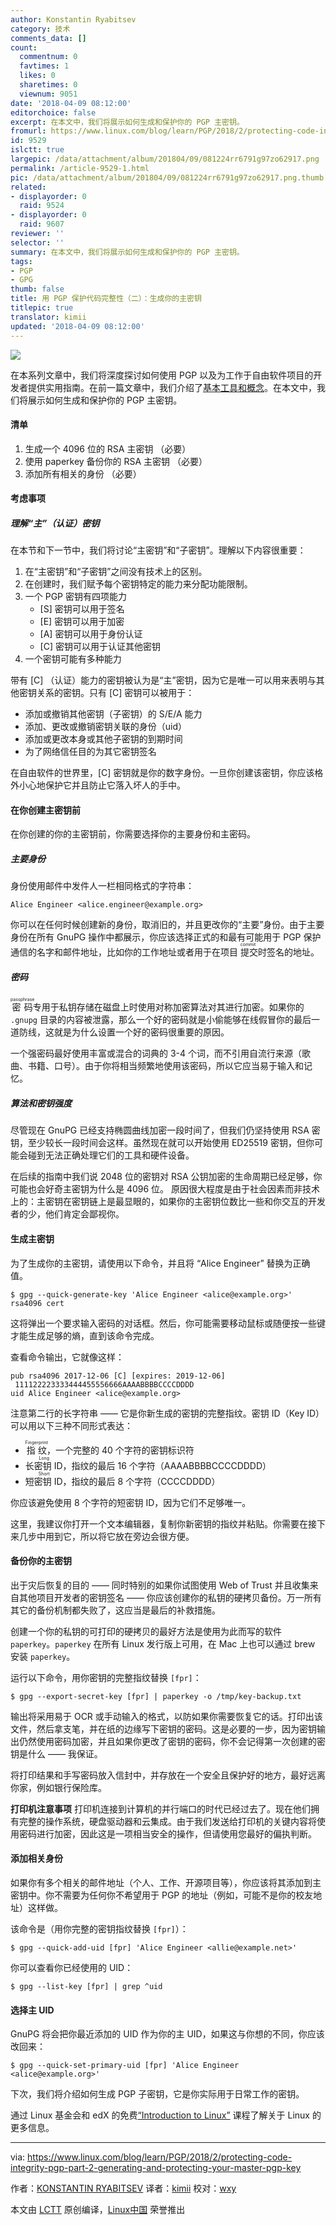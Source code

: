 ```yaml
---
author: Konstantin Ryabitsev
category: 技术
comments_data: []
count:
  commentnum: 0
  favtimes: 1
  likes: 0
  sharetimes: 0
  viewnum: 9051
date: '2018-04-09 08:12:00'
editorchoice: false
excerpt: 在本文中，我们将展示如何生成和保护你的 PGP 主密钥。
fromurl: https://www.linux.com/blog/learn/PGP/2018/2/protecting-code-integrity-pgp-part-2-generating-and-protecting-your-master-pgp-key
id: 9529
islctt: true
largepic: /data/attachment/album/201804/09/081224rr6791g97zo62917.png
permalink: /article-9529-1.html
pic: /data/attachment/album/201804/09/081224rr6791g97zo62917.png.thumb.jpg
related:
- displayorder: 0
  raid: 9524
- displayorder: 0
  raid: 9607
reviewer: ''
selector: ''
summary: 在本文中，我们将展示如何生成和保护你的 PGP 主密钥。
tags:
- PGP
- GPG
thumb: false
title: 用 PGP 保护代码完整性（二）：生成你的主密钥
titlepic: true
translator: kimii
updated: '2018-04-09 08:12:00'
---
```


![](/data/attachment/album/201804/09/081224rr6791g97zo62917.png)


在本系列文章中，我们将深度探讨如何使用 PGP 以及为工作于自由软件项目的开发者提供实用指南。在前一篇文章中，我们介绍了[基本工具和概念](/article-9524-1.html)。在本文中，我们将展示如何生成和保护你的 PGP 主密钥。


#### 清单


1. 生成一个 4096 位的 RSA 主密钥 （必要）
2. 使用 paperkey 备份你的 RSA 主密钥 （必要）
3. 添加所有相关的身份 （必要）


#### 考虑事项


##### 理解“主”（认证）密钥


在本节和下一节中，我们将讨论“主密钥”和“子密钥”。理解以下内容很重要：


1. 在“主密钥”和“子密钥”之间没有技术上的区别。
2. 在创建时，我们赋予每个密钥特定的能力来分配功能限制。
3. 一个 PGP 密钥有四项能力
	* [S] 密钥可以用于签名
	* [E] 密钥可以用于加密
	* [A] 密钥可以用于身份认证
	* [C] 密钥可以用于认证其他密钥
4. 一个密钥可能有多种能力


带有 [C] （认证）能力的密钥被认为是“主”密钥，因为它是唯一可以用来表明与其他密钥关系的密钥。只有 [C] 密钥可以被用于：


* 添加或撤销其他密钥（子密钥）的 S/E/A 能力
* 添加、更改或撤销密钥关联的身份（uid）
* 添加或更改本身或其他子密钥的到期时间
* 为了网络信任目的为其它密钥签名


在自由软件的世界里，[C] 密钥就是你的数字身份。一旦你创建该密钥，你应该格外小心地保护它并且防止它落入坏人的手中。


#### 在你创建主密钥前


在你创建的你的主密钥前，你需要选择你的主要身份和主密码。


##### 主要身份


身份使用邮件中发件人一栏相同格式的字符串：



```
Alice Engineer <alice.engineer@example.org>

```

你可以在任何时候创建新的身份，取消旧的，并且更改你的“主要”身份。由于主要身份在所有 GnuPG 操作中都展示，你应该选择正式的和最有可能用于 PGP 保护通信的名字和邮件地址，比如你的工作地址或者用于在项目<ruby> 提交 <rt>  commit </rt></ruby>时签名的地址。


##### 密码


<ruby> 密码 <rt>  passphrase </rt></ruby>专用于私钥存储在磁盘上时使用对称加密算法对其进行加密。如果你的 `.gnupg` 目录的内容被泄露，那么一个好的密码就是小偷能够在线假冒你的最后一道防线，这就是为什么设置一个好的密码很重要的原因。


一个强密码最好使用丰富或混合的词典的 3-4 个词，而不引用自流行来源（歌曲、书籍、口号）。由于你将相当频繁地使用该密码，所以它应当易于输入和记忆。


##### 算法和密钥强度


尽管现在 GnuPG 已经支持椭圆曲线加密一段时间了，但我们仍坚持使用 RSA 密钥，至少较长一段时间会这样。虽然现在就可以开始使用 ED25519 密钥，但你可能会碰到无法正确处理它们的工具和硬件设备。


在后续的指南中我们说 2048 位的密钥对 RSA 公钥加密的生命周期已经足够，你可能也会好奇主密钥为什么是 4096 位。 原因很大程度是由于社会因素而非技术上的：主密钥在密钥链上是最显眼的，如果你的主密钥位数比一些和你交互的开发者的少，他们肯定会鄙视你。


#### 生成主密钥


为了生成你的主密钥，请使用以下命令，并且将 “Alice Engineer” 替换为正确值。



```
$ gpg --quick-generate-key 'Alice Engineer <alice@example.org>' rsa4096 cert

```

这将弹出一个要求输入密码的对话框。然后，你可能需要移动鼠标或随便按一些键才能生成足够的熵，直到该命令完成。


查看命令输出，它就像这样：



```
pub rsa4096 2017-12-06 [C] [expires: 2019-12-06]
 111122223333444455556666AAAABBBBCCCCDDDD
uid Alice Engineer <alice@example.org>

```

注意第二行的长字符串 —— 它是你新生成的密钥的完整指纹。密钥 ID（Key ID）可以用以下三种不同形式表达：


* <ruby> 指纹 <rt>  Fingerprint </rt></ruby>，一个完整的 40 个字符的密钥标识符
* <ruby> 长密钥 ID <rt>  Long </rt></ruby>，指纹的最后 16 个字符（AAAABBBBCCCCDDDD）
* <ruby> 短密钥 ID <rt>  Short </rt></ruby>，指纹的最后 8 个字符（CCCCDDDD）


你应该避免使用 8 个字符的短密钥 ID，因为它们不足够唯一。


这里，我建议你打开一个文本编辑器，复制你新密钥的指纹并粘贴。你需要在接下来几步中用到它，所以将它放在旁边会很方便。


#### 备份你的主密钥


出于灾后恢复的目的 —— 同时特别的如果你试图使用 Web of Trust 并且收集来自其他项目开发者的密钥签名 —— 你应该创建你的私钥的硬拷贝备份。万一所有其它的备份机制都失败了，这应当是最后的补救措施。


创建一个你的私钥的可打印的硬拷贝的最好方法是使用为此而写的软件 `paperkey`。`paperkey` 在所有 Linux 发行版上可用，在 Mac 上也可以通过 brew 安装 `paperkey`。


运行以下命令，用你密钥的完整指纹替换 `[fpr]`：



```
$ gpg --export-secret-key [fpr] | paperkey -o /tmp/key-backup.txt

```

输出将采用易于 OCR 或手动输入的格式，以防如果你需要恢复它的话。打印出该文件，然后拿支笔，并在纸的边缘写下密钥的密码。这是必要的一步，因为密钥输出仍然使用密码加密，并且如果你更改了密钥的密码，你不会记得第一次创建的密钥是什么 —— 我保证。


将打印结果和手写密码放入信封中，并存放在一个安全且保护好的地方，最好远离你家，例如银行保险库。


**打印机注意事项** 打印机连接到计算机的并行端口的时代已经过去了。现在他们拥有完整的操作系统，硬盘驱动器和云集成。由于我们发送给打印机的关键内容将使用密码进行加密，因此这是一项相当安全的操作，但请使用您最好的偏执判断。


#### 添加相关身份


如果你有多个相关的邮件地址（个人、工作、开源项目等），你应该将其添加到主密钥中。你不需要为任何你不希望用于 PGP 的地址（例如，可能不是你的校友地址）这样做。


该命令是（用你完整的密钥指纹替换 `[fpr]`）：



```
$ gpg --quick-add-uid [fpr] 'Alice Engineer <allie@example.net>'

```

你可以查看你已经使用的 UID：



```
$ gpg --list-key [fpr] | grep ^uid

```

#### 选择主 UID


GnuPG 将会把你最近添加的 UID 作为你的主 UID，如果这与你想的不同，你应该改回来：



```
$ gpg --quick-set-primary-uid [fpr] 'Alice Engineer <alice@example.org>'

```

下次，我们将介绍如何生成 PGP 子密钥，它是你实际用于日常工作的密钥。


通过 Linux 基金会和 edX 的免费[“Introduction to Linux”](https://training.linuxfoundation.org/linux-courses/system-administration-training/introduction-to-linux) 课程了解关于 Linux 的更多信息。




---


via: <https://www.linux.com/blog/learn/PGP/2018/2/protecting-code-integrity-pgp-part-2-generating-and-protecting-your-master-pgp-key>


作者：[KONSTANTIN RYABITSEV](https://www.linux.com/users/mricon) 译者：[kimii](https://github.com/kimii) 校对：[wxy](https://github.com/wxy)


本文由 [LCTT](https://github.com/LCTT/TranslateProject) 原创编译，[Linux中国](https://linux.cn/) 荣誉推出